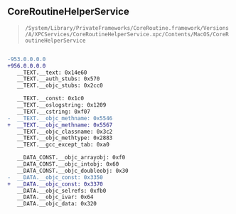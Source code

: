 ## CoreRoutineHelperService

> `/System/Library/PrivateFrameworks/CoreRoutine.framework/Versions/A/XPCServices/CoreRoutineHelperService.xpc/Contents/MacOS/CoreRoutineHelperService`

```diff

-953.0.0.0.0
+956.0.0.0.0
   __TEXT.__text: 0x14e60
   __TEXT.__auth_stubs: 0x570
   __TEXT.__objc_stubs: 0x2cc0

   __TEXT.__const: 0x1c0
   __TEXT.__oslogstring: 0x1209
   __TEXT.__cstring: 0xf07
-  __TEXT.__objc_methname: 0x5546
+  __TEXT.__objc_methname: 0x5567
   __TEXT.__objc_classname: 0x3c2
   __TEXT.__objc_methtype: 0x2883
   __TEXT.__gcc_except_tab: 0xa0

   __DATA_CONST.__objc_arrayobj: 0xf0
   __DATA_CONST.__objc_intobj: 0x60
   __DATA_CONST.__objc_doubleobj: 0x30
-  __DATA.__objc_const: 0x3350
+  __DATA.__objc_const: 0x3370
   __DATA.__objc_selrefs: 0xfb0
   __DATA.__objc_ivar: 0x64
   __DATA.__objc_data: 0x320

```

